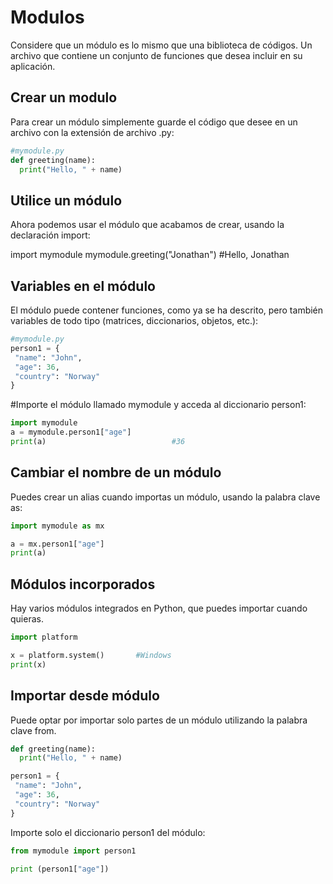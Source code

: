 # Modulos
Considere que un módulo es lo mismo que una biblioteca de códigos.
Un archivo que contiene un conjunto de funciones que desea incluir en su aplicación.

## Crear un modulo
Para crear un módulo simplemente guarde el código que desee en un archivo con la extensión de archivo .py:
```python
#mymodule.py
def greeting(name):
  print("Hello, " + name)
```
## Utilice un módulo
Ahora podemos usar el módulo que acabamos de crear, usando la declaración import:

import mymodule
mymodule.greeting("Jonathan")		#Hello, Jonathan

## Variables en el módulo
El módulo puede contener funciones, como ya se ha descrito, pero también variables de todo tipo (matrices, diccionarios, objetos, etc.):
```python
#mymodule.py
person1 = {
 "name": "John",
 "age": 36,
 "country": "Norway"
}
```
#Importe el módulo llamado mymodule y acceda al diccionario person1:
```python
import mymodule
a = mymodule.person1["age"]
print(a)							#36
```
## Cambiar el nombre de un módulo

Puedes crear un alias cuando importas un módulo, usando la palabra clave as:
```python
import mymodule as mx

a = mx.person1["age"]
print(a)
```
## Módulos incorporados
Hay varios módulos integrados en Python, que puedes importar cuando quieras.
```python
import platform

x = platform.system()		#Windows
print(x)
```
## Importar desde módulo
Puede optar por importar solo partes de un módulo utilizando la palabra clave from.
```python
def greeting(name):
  print("Hello, " + name)

person1 = {
 "name": "John",
 "age": 36,
 "country": "Norway"
}
```
Importe solo el diccionario person1 del módulo:
```python
from mymodule import person1

print (person1["age"])
```